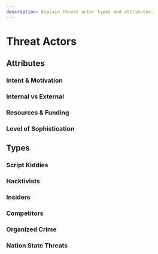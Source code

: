 ```yaml
---
description: Explain threat actor types and attributes.
---
```


# Threat Actors

## Attributes

### Intent & Motivation

### Internal vs External

### Resources & Funding

### Level of Sophistication

## Types

### Script Kiddies

### Hacktivists

### Insiders

### Competitors

### Organized Crime

### Nation State Threats

### 

